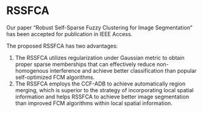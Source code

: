 # RSSFCA
Our paper “Robust Self-Sparse Fuzzy Clustering for Image Segmentation” has been accepted for publication in IEEE Access.

The proposed RSSFCA has two advantages:
1.	The RSSFCA utilizes regularization under Gaussian metric to obtain proper sparse memberships that can effectively reduce non-homogenous interference and achieve better classification than popular self-optimized FCM algorithms.
2.	The RSSFCA employs the CCF-ADB to achieve automatically region merging, which is superior to the strategy of incorporating local spatial information and helps RSSFCA to achieve better image segmentation than improved FCM algorithms within local spatial information.
